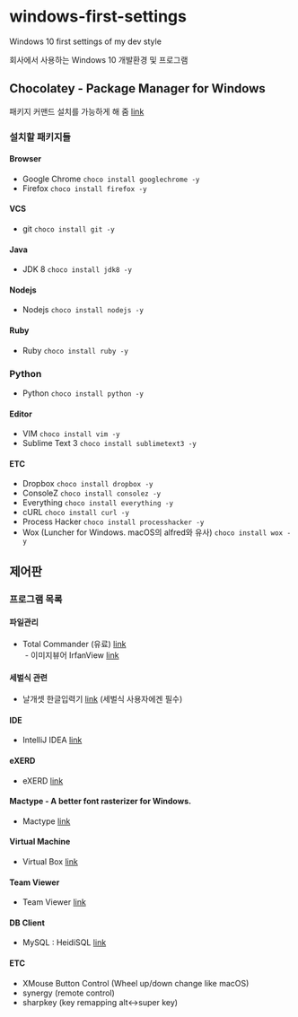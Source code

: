 # windows-first-settings
Windows 10 first settings of my dev style

회사에서 사용하는 Windows 10 개발환경 및 프로그램

## Chocolatey - Package Manager for Windows

패키지 커맨드 설치를 가능하게 해 줌 [link](https://chocolatey.org/)

### 설치할 패키지들 

#### Browser
  - Google Chrome ```choco install googlechrome -y```
  - Firefox ```choco install firefox -y```

#### VCS
  - git ```choco install git -y```

#### Java
  - JDK 8 ```choco install jdk8 -y```

#### Nodejs
  - Nodejs ```choco install nodejs -y```

#### Ruby
  - Ruby ```choco install ruby -y```

### Python
  - Python ```choco install python -y```

#### Editor
  - VIM ```choco install vim -y```
  - Sublime Text 3 ```choco install sublimetext3 -y```

#### ETC
  - Dropbox ```choco install dropbox -y```
  - ConsoleZ ```choco install consolez -y```
  - Everything ```choco install everything -y```
  - cURL ```choco install curl -y```
  - Process Hacker ```choco install processhacker -y```
  - Wox (Luncher for Windows. macOS의 alfred와 유사) ```choco install wox -y```


## 제어판

### 프로그램 목록

#### 파일관리
- Total Commander (유료) [link](http://www.ghisler.com/)   
  - 이미지뷰어 IrfanView [link](http://www.irfanview.com/)

#### 세벌식 관련
- 날개셋 한글입력기 [link](http://moogi.new21.org/prg4.html) (세벌식 사용자에겐 필수)

#### IDE
- IntelliJ IDEA [link](https://www.jetbrains.com/idea/)

#### eXERD
- eXERD [link](http://ko.exerd.com/)

#### Mactype - A better font rasterizer for Windows. 
- Mactype [link](https://github.com/snowie2000/mactype)

#### Virtual Machine
- Virtual Box [link](https://www.virtualbox.org/)

#### Team Viewer
- Team Viewer [link](https://https://www.teamviewer.com/ko/)

#### DB Client
- MySQL : HeidiSQL [link](http://www.heidisql.com/)

#### ETC
- XMouse Button Control (Wheel up/down change like macOS)
- synergy (remote control)
- sharpkey (key remapping alt<->super key)
